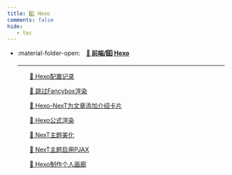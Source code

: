 ```yaml
---
title: 6️⃣ Hexo
comments: false
hide:
   - toc
---
```


<div class="grid cards index-info" markdown>

-   :material-folder-open:&emsp;__[🎈 前端/6️⃣ Hexo](./index.md)__

	---

	&emsp;&emsp;[🐬 Hexo配置记录](./A.md)

	&emsp;&emsp;[👗 跳过Fancybox渲染](./B.md)

	&emsp;&emsp;[🛌 Hexo-NexT为文章添加介绍卡片](./C.md)

	&emsp;&emsp;[🛌 Hexo公式渲染](./D.md)

	&emsp;&emsp;[🛌 NexT主题美化](./E.md)

	&emsp;&emsp;[🛌 NexT主题启用PJAX](./F.md)

	&emsp;&emsp;[🛌 Hexo制作个人画廊](./G.md)

</div>